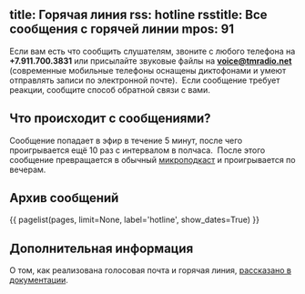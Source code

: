 title: Горячая линия
rss: hotline
rsstitle: Все сообщения с горячей линии
mpos: 91
---
Если вам есть что сообщить слушателям, звоните с любого телефона на
**+7.911.700.3831** или присылайте звуковые файлы на **voice@tmradio.net**
(современные мобильные телефоны оснащены диктофонами и умеют отправлять записи
по электронной почте).  Если сообщение требует реакции, сообщите способ обратной
связи с вами.


## Что происходит с сообщениями?

Сообщение попадает в эфир в течение 5 минут, после чего проигрывается ещё 10 раз
с интервалом в полчаса.  После этого сообщение превращается в обычный
[микроподкаст](/programs/mcast/) и проигрывается по вечерам.


## Архив сообщений

{{ pagelist(pages, limit=None, label='hotline', show_dates=True) }}


## Дополнительная информация

О том, как реализована голосовая почта и горячая линия, [рассказано в
документации](http://code.google.com/p/ardj/wiki/Voicemail).
